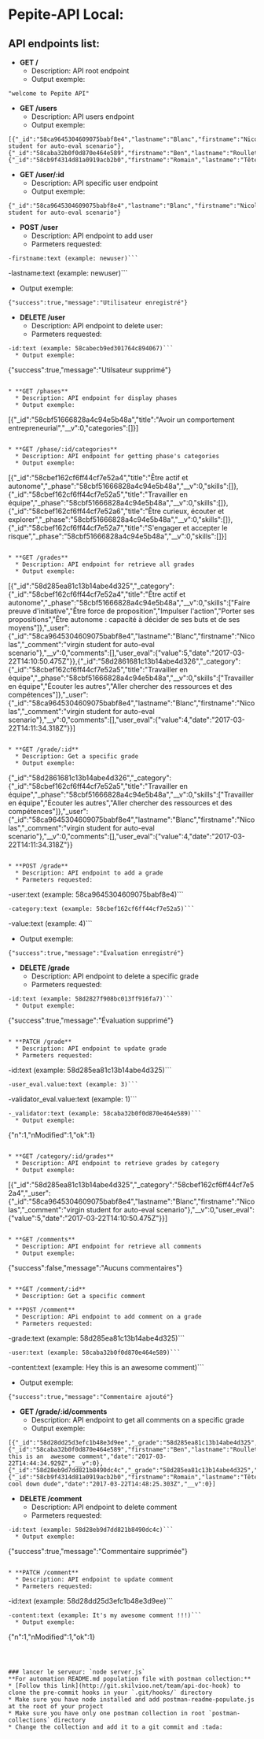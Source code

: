 # Pepite-API Local:

## API endpoints list:
* **GET /**
  * Description: API root endpoint
  * Output exemple:
```
"welcome to Pepite API"
```

* **GET /users**
  * Description: API users endpoint
  * Output exemple:
```
[{"_id":"58ca9645304609075babf8e4","lastname":"Blanc","firstname":"Nicolas","_comment":"virgin student for auto-eval scenario"},{"_id":"58caba32b0f0d870e464e589","firstname":"Ben","lastname":"Roullet","__v":0},{"_id":"58cb9f4314d81a0919acb2b0","firstname":"Romain","lastname":"Tête","__v":0}]
```

* **GET /user/:id**
  * Description: API specific user endpoint
  * Output exemple:
```
{"_id":"58ca9645304609075babf8e4","lastname":"Blanc","firstname":"Nicolas","_comment":"virgin student for auto-eval scenario"}
```

* **POST /user**
  * Description: API endpoint to add user
  * Parmeters requested:
```
-firstname:text (example: newuser)```
```
-lastname:text (example: newuser)```
  * Output exemple:
```
{"success":true,"message":"Utilisateur enregistré"}
```

* **DELETE /user**
  * Description: API endpoint to delete user:
  * Parmeters requested:
```
-id:text (example: 58cabecb9ed301764c894067)```
  * Output exemple:
```
{"success":true,"message":"Utilsateur supprimé"}
```

* **GET /phases**
  * Description: API endpoint for display phases 
  * Output exemple:
```
[{"_id":"58cbf51666828a4c94e5b48a","title":"Avoir un comportement entrepreneurial","__v":0,"categories":[]}]
```

* **GET /phase/:id/categories**
  * Description: API endpoint for getting phase's categories
  * Output exemple:
```
[{"_id":"58cbef162cf6ff44cf7e52a4","title":"Être actif et autonome","_phase":"58cbf51666828a4c94e5b48a","__v":0,"skills":[]},{"_id":"58cbef162cf6ff44cf7e52a5","title":"Travailler en équipe","_phase":"58cbf51666828a4c94e5b48a","__v":0,"skills":[]},{"_id":"58cbef162cf6ff44cf7e52a6","title":"Être curieux, écouter et explorer","_phase":"58cbf51666828a4c94e5b48a","__v":0,"skills":[]},{"_id":"58cbef162cf6ff44cf7e52a7","title":"S'engager et accepter le risque","_phase":"58cbf51666828a4c94e5b48a","__v":0,"skills":[]}]
```

* **GET /grades**
  * Description: API endpoint for retrieve all grades
  * Output exemple:
```
[{"_id":"58d285ea81c13b14abe4d325","_category":{"_id":"58cbef162cf6ff44cf7e52a4","title":"Être actif et autonome","_phase":"58cbf51666828a4c94e5b48a","__v":0,"skills":["Faire preuve d'initiative","Être force de proposition","Impulser l'action","Porter ses propositions","Être autonome : capacité à décider de ses buts et de ses moyens"]},"_user":{"_id":"58ca9645304609075babf8e4","lastname":"Blanc","firstname":"Nicolas","_comment":"virgin student for auto-eval scenario"},"__v":0,"comments":[],"user_eval":{"value":5,"date":"2017-03-22T14:10:50.475Z"}},{"_id":"58d2861681c13b14abe4d326","_category":{"_id":"58cbef162cf6ff44cf7e52a5","title":"Travailler en équipe","_phase":"58cbf51666828a4c94e5b48a","__v":0,"skills":["Travailler en équipe","Écouter les autres","Aller chercher des ressources et des compétences"]},"_user":{"_id":"58ca9645304609075babf8e4","lastname":"Blanc","firstname":"Nicolas","_comment":"virgin student for auto-eval scenario"},"__v":0,"comments":[],"user_eval":{"value":4,"date":"2017-03-22T14:11:34.318Z"}}]
```

* **GET /grade/:id**
  * Description: Get a specific grade
  * Output exemple:
```
{"_id":"58d2861681c13b14abe4d326","_category":{"_id":"58cbef162cf6ff44cf7e52a5","title":"Travailler en équipe","_phase":"58cbf51666828a4c94e5b48a","__v":0,"skills":["Travailler en équipe","Écouter les autres","Aller chercher des ressources et des compétences"]},"_user":{"_id":"58ca9645304609075babf8e4","lastname":"Blanc","firstname":"Nicolas","_comment":"virgin student for auto-eval scenario"},"__v":0,"comments":[],"user_eval":{"value":4,"date":"2017-03-22T14:11:34.318Z"}}
```

* **POST /grade**
  * Description: API endpoint to add a grade
  * Parmeters requested:
```
-user:text (example: 58ca9645304609075babf8e4)```
```
-category:text (example: 58cbef162cf6ff44cf7e52a5)```
```
-value:text (example: 4)```
  * Output exemple:
```
{"success":true,"message":"Évaluation enregistré"}
```

* **DELETE /grade**
  * Description: API endpoint to delete a specific grade
  * Parmeters requested:
```
-id:text (example: 58d2827f908bc013ff916fa7)```
  * Output exemple:
```
{"success":true,"message":"Évaluation supprimé"}
```

* **PATCH /grade**
  * Description: API endpoint to update grade
  * Parmeters requested:
```
-id:text (example: 58d285ea81c13b14abe4d325)```
```
-user_eval.value:text (example: 3)```
```
-validator_eval.value:text (example: 1)```
```
-_validator:text (example: 58caba32b0f0d870e464e589)```
  * Output exemple:
```
{"n":1,"nModified":1,"ok":1}
```

* **GET /category/:id/grades**
  * Description: API endpoint to retrieve grades by category
  * Output exemple:
```
[{"_id":"58d285ea81c13b14abe4d325","_category":"58cbef162cf6ff44cf7e52a4","_user":{"_id":"58ca9645304609075babf8e4","lastname":"Blanc","firstname":"Nicolas","_comment":"virgin student for auto-eval scenario"},"__v":0,"user_eval":{"value":5,"date":"2017-03-22T14:10:50.475Z"}}]
```

* **GET /comments**
  * Description: API endpoint for retrieve all comments 
  * Output exemple:
```
{"success":false,"message":"Aucuns commentaires"}
```

* **GET /comment/:id**
  * Description: Get a specific comment

* **POST /comment**
  * Description: APi endpoint to add comment on a grade
  * Parmeters requested:
```
-grade:text (example: 58d285ea81c13b14abe4d325)```
```
-user:text (example: 58caba32b0f0d870e464e589)```
```
-content:text (example: Hey this is an  awesome comment)```
  * Output exemple:
```
{"success":true,"message":"Commentaire ajouté"}
```

* **GET /grade/:id/comments**
  * Description: API endpoint to get all comments on a specific grade
  * Output exemple:
```
[{"_id":"58d28dd25d3efc1b48e3d9ee","_grade":"58d285ea81c13b14abe4d325","_user":{"_id":"58caba32b0f0d870e464e589","firstname":"Ben","lastname":"Roullet","__v":0},"content":"Hey this is an  awesome comment","date":"2017-03-22T14:44:34.929Z","__v":0},{"_id":"58d28eb9d7dd821b8490dc4c","_grade":"58d285ea81c13b14abe4d325","_user":{"_id":"58cb9f4314d81a0919acb2b0","firstname":"Romain","lastname":"Tête","__v":0},"content":"Hey cool down dude","date":"2017-03-22T14:48:25.303Z","__v":0}]
```

* **DELETE /comment**
  * Description: API endpoint to delete comment
  * Parmeters requested:
```
-id:text (example: 58d28eb9d7dd821b8490dc4c)```
  * Output exemple:
```
{"success":true,"message":"Commentaire supprimée"}
```

* **PATCH /comment**
  * Description: API endpoint to update comment
  * Parmeters requested:
```
-id:text (example: 58d28dd25d3efc1b48e3d9ee)```
```
-content:text (example: It's my awesome comment !!!)```
  * Output exemple:
```
{"n":1,"nModified":1,"ok":1}
```



### lancer le serveur: `node server.js`
**For automation README.md population file with postman collection:**
* [Follow this link](http://git.skilvioo.net/team/api-doc-hook) to clone the pre-commit hooks in your `.git/hooks/` directory
* Make sure you have node installed and add postman-readme-populate.js at the root of your project
* Make sure you have only one postman collection in root `postman-collections` directory
* Change the collection and add it to a git commit and :tada:
